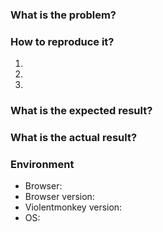 <!--
Make sure you searched for existing issues that already reported this problem.

Note that issues without a reproduction may be closed immediately!
-->

### What is the problem?

### How to reproduce it?
1.
2.
3.

### What is the expected result?

### What is the actual result?

<!--
If this is a bug report, please also provide logs in the console.
-->

### Environment
- Browser:
- Browser version:
- Violentmonkey version:
- OS:
